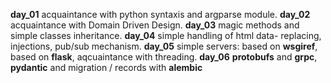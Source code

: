 **day_01** acquaintance with python syntaxis and argparse module.
**day_02** acquaintance with Domain Driven Design.
**day_03** magic methods and simple classes inheritance.
**day_04** simple handling of html data- replacing, injections, pub/sub mechanism.
**day_05** simple servers: based on **wsgiref**, based on **flask**, aqcuaintance with threading.
**day_06** **protobufs** and **grpc**, **pydantic** and migration / records with **alembic**